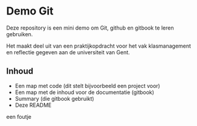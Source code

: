 # Demo Git

Deze repository is een mini demo om Git, github en gitbook te leren gebruiken.

Het maakt deel uit van een praktijkopdracht voor het vak klasmanagement en reflectie gegeven aan de universiteit van Gent.

## Inhoud

* Een map met code \(dit stelt bijvoorbeeld een project voor\)
* Een map met de inhoud voor de documentatie \(gitbook\)
* Summary \(die gitbook gebruikt\)
* Deze README

een foutje



